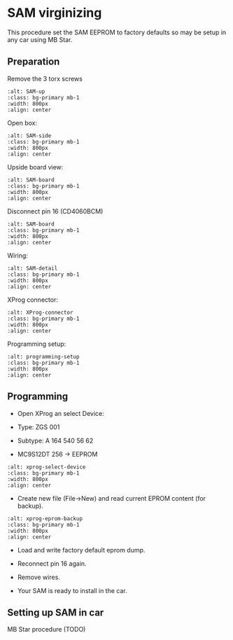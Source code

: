 # SAM virginizing

This procedure set the SAM EEPROM to factory defaults so may be setup in any car using MB Star.

## Preparation

Remove the 3 torx screws

```{image} ./images/SAM-up.jpg
:alt: SAM-up
:class: bg-primary mb-1
:width: 800px
:align: center
```

Open box:

```{image} ./images/SAM-side.jpg
:alt: SAM-side
:class: bg-primary mb-1
:width: 800px
:align: center
```

Upside board view:

```{image} ./images/SAM-board.png
:alt: SAM-board
:class: bg-primary mb-1
:width: 800px
:align: center
```

Disconnect pin 16 (CD4060BCM)

```{image} ./images/SAM-CD4060BCM.png
:alt: SAM-board
:class: bg-primary mb-1
:width: 800px
:align: center
```

Wiring:

```{image} ./images/SAM-detail.png
:alt: SAM-detail
:class: bg-primary mb-1
:width: 800px
:align: center
```

XProg connector:

```{image} ./images/XProg-connector.jpg
:alt: XProg-connector
:class: bg-primary mb-1
:width: 800px
:align: center
```

Programming setup:

```{image} ./images/SAM-programming-setup.png
:alt: programming-setup
:class: bg-primary mb-1
:width: 800px
:align: center
```


## Programming

- Open XProg an select Device:

- Type: ZGS 001
- Subtype: A 164 540 56 62
- MC9S12DT 256 -> EEPROM 

```{image} ./images/XProg-select-device.png
:alt: xprog-select-device
:class: bg-primary mb-1
:width: 800px
:align: center
```

- Create new file (File->New) and read current EPROM content (for backup).


```{image} ./images/Xprog-eprom-backup.png
:alt: xprog-eprom-backup
:class: bg-primary mb-1
:width: 800px
:align: center
```

- Load and write factory default eprom dump.

- Reconnect pin 16 again.

- Remove wires.

- Your SAM is ready to install in the car.

## Setting up SAM in car 

MB Star procedure (TODO)